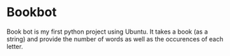 # Bookbot
Book bot is my first python project using Ubuntu. It takes a book (as a string) and provide the number of words as well as the occurences of each letter.